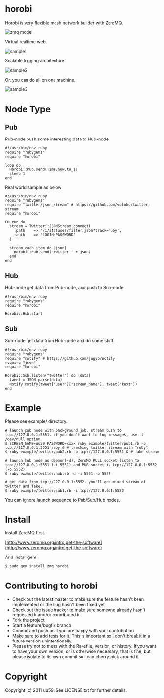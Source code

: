 # horobi

Horobi is very flexible mesh network builder with ZeroMQ.

![zmq model](http://dl.dropbox.com/u/160536/horobi/horobi-zmq.png)

Virtual realtime web.

![sample1](http://dl.dropbox.com/u/160536/horobi/horobi-sample.png) 

Scalable logging architecture.

![sample2](http://dl.dropbox.com/u/160536/horobi/horobi-sample2.png) 

Or, you can do all on one machine.

![sample3](http://dl.dropbox.com/u/160536/horobi/horobi-sample3.png) 

# Node Type


## Pub

Pub-node push some interesting data to Hub-node.

    #!/usr/bin/env ruby
    require "rubygems"
    require "horobi"

    loop do
      Horobi::Pub.send(Time.now.to_s)
      sleep 1
    end

Real world sample as below:

    #!/usr/bin/env ruby
    require "rubygems"
    require "twitter/json_stream" # https://github.com/voloko/twitter-stream
    require "horobi"

    EM.run do
      stream = Twitter::JSONStream.connect(
        :path    => '/1/statuses/filter.json?track=ruby',
        :auth    => 'LOGIN:PASSWORD'
      )

      stream.each_item do |json|
        Horobi::Pub.send("twitter " + json)
      end
    end

## Hub

Hub-node get data from Pub-node, and push to Sub-node.

    #!/usr/bin/env ruby
    require "rubygems"
    require "horobi"

    Horobi::Hub.start

## Sub

Sub-node get data from Hub-node and do some stuff.

    #!/usr/bin/env ruby
    require "rubygems"
    require "notify" # https://github.com/jugyo/notify
    require "json"
    require "horobi"

    Horobi::Sub.listen("twitter") do |data|
      tweet = JSON.parse(data)
      Notify.notify(tweet["user"]["screen_name"], tweet["text"])
    end

# Example

Please see example/ directory.

    # launch pub node with background job, stream push to tcp://127.0.0.1:5551. if you don't want to log messages, use -l /dev/null option
    $ SCREEN_NAME=uu59 PASSWORD=xxxx ruby example/twitter/pub1.rb -o tcp://127.0.0.1:5551 ruby & # tracking twitter stream with "ruby"
    $ ruby example/twitter/pub2.rb -o tcp://127.0.0.1:5551 & # fake stream

    # launch hub node as daemon(-d), ZeroMQ PULL socket listen to tcp://127.0.0.1:5551 (-i 5551) and PUB socket is tcp://127.0.0.1:5552 (-o 5552)
    $ ruby example/twitter/hub.rb -d -i 5551 -o 5552

    # get data from tcp://127.0.0.1:5552. you'll get mixed stream of twitter and fake.
    $ ruby example/twitter/sub1.rb -i tcp://127.0.0.1:5552

You can ignore launch sequence to Pub/Sub/Hub nodes.

# Install

Install ZeroMQ first.

[http://www.zeromq.org/intro:get-the-software](http://www.zeromq.org/intro:get-the-software)

And install gem

    $ sudo gem install zmq horobi

# Contributing to horobi
 
* Check out the latest master to make sure the feature hasn't been implemented or the bug hasn't been fixed yet
* Check out the issue tracker to make sure someone already hasn't requested it and/or contributed it
* Fork the project
* Start a feature/bugfix branch
* Commit and push until you are happy with your contribution
* Make sure to add tests for it. This is important so I don't break it in a future version unintentionally.
* Please try not to mess with the Rakefile, version, or history. If you want to have your own version, or is otherwise necessary, that is fine, but please isolate to its own commit so I can cherry-pick around it.

# Copyright

Copyright (c) 2011 uu59. See LICENSE.txt for
further details.

